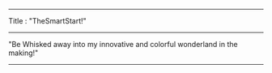 
---

Title : "TheSmartStart!"

---

 "Be Whisked away into my innovative and colorful wonderland in the making!"

---
